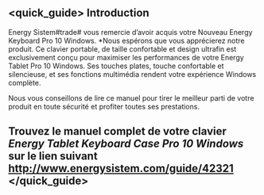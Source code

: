 ## <quick_guide> Introduction

Energy Sistem#trade# vous remercie d’avoir acquis votre Nouveau Energy Keyboard Pro 10 Windows. *Nous espérons que vous apprécierez notre produit. Ce clavier portable, de taille confortable et design ultrafin est exclusivement conçu pour maximiser les performances de votre  Energy Tablet Pro 10 Windows. Ses touches plates, touche confortable et silencieuse, et ses fonctions multimédia rendent votre expérience Windows complète.

Nous vous conseillons de lire ce manuel pour tirer le meilleur parti de votre produit en toute sécurité et profiter toutes ses prestations.


## <unique> Trouvez le manuel complet de votre clavier *Energy Tablet Keyboard Case Pro 10 Windows* sur le lien suivant http://www.energysistem.com/guide/42321 </unique> </quick_guide>

